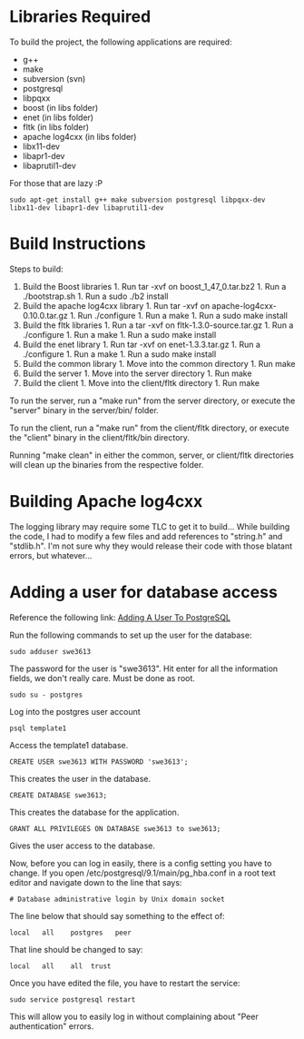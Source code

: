 # Libraries Required #
To build the project, the following applications are required:
  * g++
  * make
  * subversion (svn)
  * postgresql
  * libpqxx
  * boost (in libs folder)
  * enet (in libs folder)
  * fltk (in libs folder)
  * apache log4cxx (in libs folder)
  * libx11-dev
  * libapr1-dev
  * libaprutil1-dev

For those that are lazy :P
```
sudo apt-get install g++ make subversion postgresql libpqxx-dev libx11-dev libapr1-dev libaprutil1-dev
```

# Build Instructions #
Steps to build:
  1. Build the Boost libraries
    1. Run tar -xvf on boost\_1\_47\_0.tar.bz2
    1. Run a ./bootstrap.sh
    1. Run a sudo ./b2 install
  1. Build the apache log4cxx library
    1. Run tar -xvf on apache-log4cxx-0.10.0.tar.gz
    1. Run ./configure
    1. Run a make
    1. Run a sudo make install
  1. Build the fltk libraries
    1. Run a tar -xvf on fltk-1.3.0-source.tar.gz
    1. Run a ./configure
    1. Run a make
    1. Run a sudo make install
  1. Build the enet library
    1. Run tar -xvf on enet-1.3.3.tar.gz
    1. Run a ./configure
    1. Run a make
    1. Run a sudo make install
  1. Build the common library
    1. Move into the common directory
    1. Run make
  1. Build the server
    1. Move into the server directory
    1. Run make
  1. Build the client
    1. Move into the client/fltk directory
    1. Run make

To run the server, run a "make run" from the server directory, or execute the "server" binary in the server/bin/ folder.

To run the client, run a "make run" from the client/fltk directory, or execute the "client" binary in the client/fltk/bin directory.

Running "make clean" in either the common, server, or client/fltk directories will clean up the binaries from the respective folder.

# Building Apache log4cxx #
The logging library may require some TLC to get it to build... While building the code, I had to modify a few files and add references to "string.h" and "stdlib.h". I'm not sure why they would release their code with those blatant errors, but whatever...

# Adding a user for database access #
Reference the following link: [Adding A User To PostgreSQL](http://www.cyberciti.biz/faq/howto-add-postgresql-user-account/)

Run the following commands to set up the user for the database:
```
sudo adduser swe3613
```
The password for the user is "swe3613". Hit enter for all the information fields, we don't really care. Must be done as root.

```
sudo su - postgres
```
Log into the postgres user account

```
psql template1
```
Access the template1 database.

```
CREATE USER swe3613 WITH PASSWORD 'swe3613';
```
This creates the user in the database.

```
CREATE DATABASE swe3613;
```
This creates the database for the application.

```
GRANT ALL PRIVILEGES ON DATABASE swe3613 to swe3613;
```
Gives the user access to the database.

Now, before you can log in easily, there is a config setting you have to change. If you open /etc/postgresql/9.1/main/pg\_hba.conf in a root text editor and navigate down to the line that says:
```
# Database administrative login by Unix domain socket
```

The line below that should say something to the effect of:
```
local   all    postgres   peer
```

That line should be changed to say:
```
local   all    all  trust
```

Once you have edited the file, you have to restart the service:
```
sudo service postgresql restart
```

This will allow you to easily log in without complaining about "Peer authentication" errors.